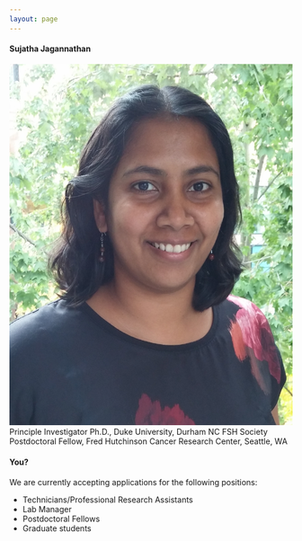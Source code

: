 ```yaml
---
layout: page
---
```


#### Sujatha Jagannathan

![Suja Jagannathan](/img/SJ_photo_for_flyer.jpg)
Principle Investigator
Ph.D., Duke University, Durham NC
FSH Society Postdoctoral Fellow, Fred Hutchinson Cancer Research Center, Seattle, WA


#### You?
We are currently accepting applications for the following positions:
* Technicians/Professional Research Assistants
* Lab Manager
* Postdoctoral Fellows
* Graduate students
